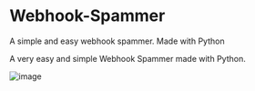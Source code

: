 # Webhook-Spammer
A simple and easy webhook spammer. Made with Python

A very easy and simple Webhook Spammer made with Python.

![image](https://user-images.githubusercontent.com/77751671/125931248-24dbf956-b299-4a12-ad07-4d3b64f11e20.png)
